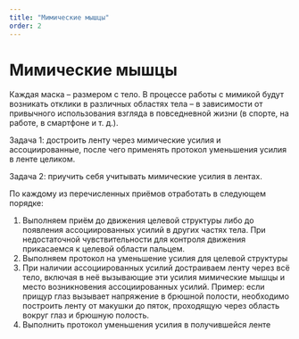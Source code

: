 ```yaml
---
title: "Мимические мышцы"
order: 2
---
```


# Мимические мышцы

Каждая маска – размером с тело. В процессе работы с мимикой будут возникать отклики в различных областях тела – в зависимости от привычного использования взгляда в повседневной жизни (в спорте, на работе, в смартфоне и т. д.).

Задача 1: достроить ленту через мимические усилия и ассоциированные, после чего применять протокол уменьшения усилия в ленте целиком.

Задача 2: приучить себя учитывать мимические усилия в лентах.

По каждому из перечисленных приёмов отработать в следующем порядке:

1. Выполняем приём до движения целевой структуры либо до появления ассоциированных усилий в других частях тела. При недостаточной чувствительности для контроля движения прикасаемся к целевой области пальцем.
2. Выполняем протокол на уменьшение усилия для целевой структуры
3. При наличии ассоциированных усилий достраиваем ленту через всё тело, включая в неё вызывающие эти усилия мимические мышцы и место возникновения ассоциированных усилий. Пример: если прищур глаз вызывает напряжение в брюшной полости, необходимо построить ленту от макушки до пяток, проходящую через область вокруг глаз и брюшную полость.
4. Выполнить протокол уменьшения усилия в получившейся ленте